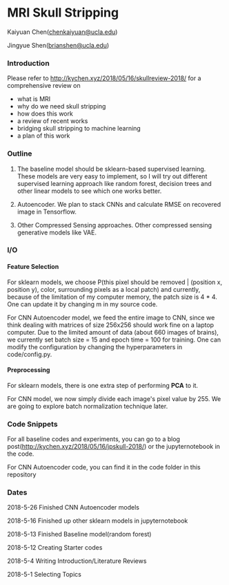 # MRI Skull Stripping

Kaiyuan Chen(chenkaiyuan@ucla.edu)

Jingyue Shen(brianshen@ucla.edu)

### Introduction 

Please refer to
http://kychen.xyz/2018/05/16/skullreview-2018/
for a comprehensive review on
* what is MRI
* why do we need skull stripping
* how does this work
* a review of recent works
* bridging skull stripping to machine learning
* a plan of this work

### Outline

1) The baseline model should be sklearn-based supervised learning. These models are very easy to implement, so I will try out different supervised learning approach like random forest, decision trees and other linear models to see which one works better. 

2) Autoencoder. We plan to stack CNNs and calculate RMSE on recovered image in Tensorflow. 

3) Other Compressed Sensing approaches. Other compressed sensing generative models like VAE. 

### I/O
#### Feature Selection

For sklearn models, we choose 
P(this pixel should be removed | (position x, position y), color, surrounding pixels as a local patch) 
and currently, because of the limitation of my computer memory, the patch size is 4 * 4. One can update it by changing m in my source code. 

For CNN Autoencoder model, we feed the entire image to CNN, since we think dealing with matrices of size 256x256 should work fine on a laptop computer. Due to the limited amount of data (about 660 images of brains), we currently set batch size = 15
and epoch time = 100 for training. One can modify the configuration by changing the hyperparameters in code/config.py.

#### Preprocessing
For sklearn models, there is one extra step of performing **PCA** to it. 

For CNN model, we now simply divide each image's pixel value by 255. We are going to explore batch normalization technique later.

### Code Snippets 

For all baseline codes and experiments, you can go to a blog post(http://kychen.xyz/2018/05/16/jpskull-2018/) or the jupyternotebook in the code. 

For CNN Autoencoder code, you can find it in the code folder in this repository

### Dates 
2018-5-26 Finished CNN Autoencoder models

2018-5-16 Finished up other sklearn models in jupyternotebook

2018-5-13 Finished Baseline model(random forest)

2018-5-12 Creating Starter codes 

2018-5-4 Writing Introduction/Literature Reviews 

2018-5-1 Selecting Topics 
